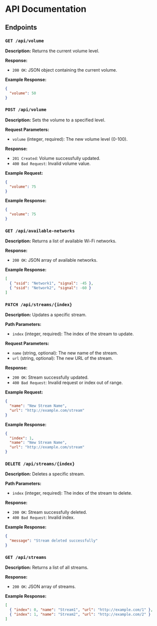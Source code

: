 # API Documentation

## Endpoints

### `GET /api/volume`

**Description:**
Returns the current volume level.

**Response:**
- `200 OK`: JSON object containing the current volume.

**Example Response:**
```json
{
  "volume": 50
}
```

### `POST /api/volume`
**Description:**
Sets the volume to a specified level.

**Request Parameters:**
- `volume` (integer, required): The new volume level (0-100).

**Response:**
- `201 Created`: Volume successfully updated.
- `400 Bad Request`: Invalid volume value.

**Example Request:**
```json
{
  "volume": 75
}
```

**Example Response:**
```json
{
  "volume": 75
}
```


### `GET /api/available-networks`
**Description:**
Returns a list of available Wi-Fi networks.

**Response:**
- `200 OK`: JSON array of available networks.

**Example Response:**
```json
[
  { "ssid": "Network1", "signal": -45 },
  { "ssid": "Network2", "signal": -60 }
]
```

### `PATCH /api/streams/{index}`
**Description:**
Updates a specific stream.

**Path Parameters:**
- `index` (integer, required): The index of the stream to update.

**Request Parameters:**
- `name` (string, optional): The new name of the stream.
- `url` (string, optional): The new URL of the stream.

**Response:**
- `200 OK`: Stream successfully updated.
- `400 Bad Request`: Invalid request or index out of range.

**Example Request:**
```json
{
  "name": "New Stream Name",
  "url": "http://example.com/stream"
}
```

**Example Response:**
```json
{
  "index": 1,
  "name": "New Stream Name",
  "url": "http://example.com/stream"
}
```

### `DELETE /api/streams/{index}`

**Description:**
Deletes a specific stream.

**Path Parameters:**
- `index` (integer, required): The index of the stream to delete.

**Response:**
- `200 OK`: Stream successfully deleted.
- `400 Bad Request`: Invalid index.

**Example Response:**
```json
{
  "message": "Stream deleted successfully"
}
```

### `GET /api/streams`

**Description:**
Returns a list of all streams.

**Response:**
- `200 OK`: JSON array of streams.

**Example Response:**
```json
[
  { "index": 0, "name": "Stream1", "url": "http://example.com/1" },
  { "index": 1, "name": "Stream2", "url": "http://example.com/2" }
]
```
